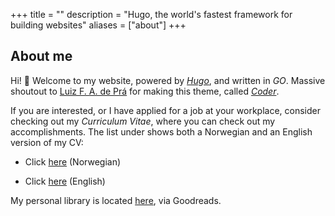 +++
title = ""
description = "Hugo, the world's fastest framework for building websites"
aliases = ["about"]
+++

## About me

Hi! 👋 Welcome to my website, powered by [_Hugo_](https://www.gohugo.io), and written in _GO_. Massive shoutout to [Luiz F. A. de Prá](https://github.com/luizdepra) for making this theme, called [_Coder_](https://github.com/luizdepra/hugo-coder).

If you are interested, or I have applied for a job at your workplace, consider checking out my _Curriculum Vitae_, where you can check out my accomplishments. The list under shows both a Norwegian and an English version of my CV:

- Click [here](/CV/CV_Norsk.pdf) (Norwegian)

- Click [here](/CV/CV_English.pdf) (English)

My personal library is located [here](https://www.goodreads.com/review/list/171603286?shelf=personal-library), via Goodreads.
